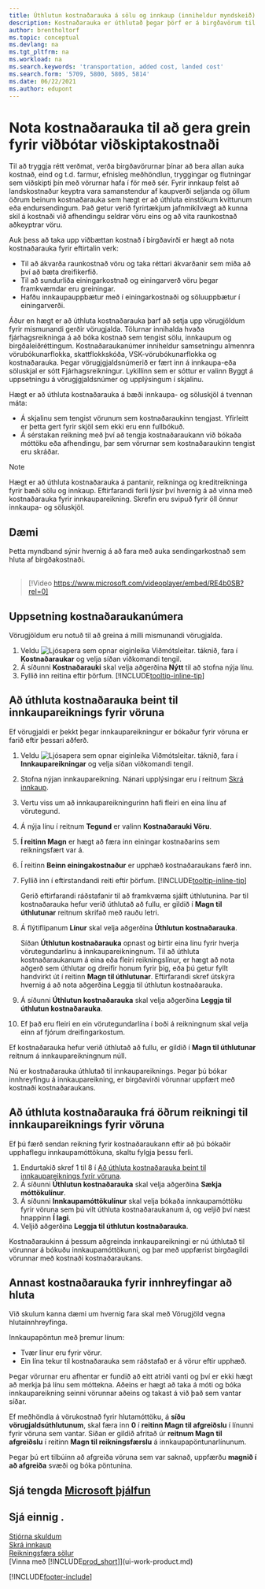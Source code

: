 ```yaml
---
title: Úthlutun kostnaðarauka á sölu og innkaup (inniheldur myndskeið)
description: Kostnaðarauka er úthlutað þegar þörf er á birgðavörum til að bera kostnað eins og frakt og Efnisleg afgreiðsla.
author: brentholtorf
ms.topic: conceptual
ms.devlang: na
ms.tgt_pltfrm: na
ms.workload: na
ms.search.keywords: 'transportation, added cost, landed cost'
ms.search.form: '5709, 5800, 5805, 5814'
ms.date: 06/22/2021
ms.author: edupont
---
```

# Nota kostnaðarauka til að gera grein fyrir viðbótar viðskiptakostnaði

Til að tryggja rétt verðmat, verða birgðavörurnar þínar að bera allan auka kostnað, eind og t.d. farmur, efnisleg meðhöndlun, tryggingar og flutningar sem viðskipti þín með vörurnar hafa í för með sér. Fyrir innkaup felst að landskostnaður keyptra vara samanstendur af kaupverði seljanda og öllum öðrum beinum kostnaðarauka sem hægt er að úthluta einstökum kvittunum eða endursendingum. Það getur verið fyrirtækjum jafnmikilvægt að kunna skil á kostnaði við afhendingu seldrar vöru eins og að vita raunkostnað aðkeyptrar vöru.

Auk þess að taka upp viðbættan kostnað í birgðavirði er hægt að nota kostnaðarauka fyrir eftirtalin verk:

* Til að ákvarða raunkostnað vöru og taka réttari ákvarðanir sem miða að því að bæta dreifikerfið.
* Til að sundurliða einingarkostnað og einingarverð vöru þegar framkvæmdar eru greiningar.
* Hafðu innkaupauppbætur með í einingarkostnaði og söluuppbætur í einingarverði.

Áður en hægt er að úthluta kostnaðarauka þarf að setja upp vörugjöldum fyrir mismunandi gerðir vörugjalda. Tölurnar innihalda hvaða fjárhagsreikninga á að bóka kostnað sem tengist sölu, innkaupum og birgðaleiðréttingum. Kostnaðaraukanúmer inniheldur samsetningu almennra vörubókunarflokka, skattflokkskóða, VSK-vörubókunarflokka og kostnaðarauka. Þegar vörugjgjaldsnúmerið er fært inn á innkaupa-eða söluskjal er sótt Fjárhagsreikningur. Lykillinn sem er sóttur er valinn Byggt á uppsetningu á vörugjgjaldsnúmer og upplýsingum í skjalinu.

Hægt er að úthluta kostnaðarauka á bæði innkaupa- og söluskjöl á tvennan máta:

* Á skjalinu sem tengist vörunum sem kostnaðaraukinn tengjast. Yfirleitt er þetta gert fyrir skjöl sem ekki eru enn fullbókuð.
* Á sérstakan reikning með því að tengja kostnaðaraukann við bókaða móttöku eða afhendingu, þar sem vörurnar sem kostnaðaraukinn tengist eru skráðar.

> [!NOTE]  
> Hægt er að úthluta kostnaðarauka á pantanir, reikninga og kreditreikninga fyrir bæði sölu og innkaup. Eftirfarandi ferli lýsir því hvernig á að vinna með kostnaðarauka fyrir innkaupareikning. Skrefin eru svipuð fyrir öll önnur innkaupa- og söluskjöl.

## Dæmi

Þetta myndband sýnir hvernig á að fara með auka sendingarkostnað sem hluta af birgðakostnaði.
<br><br>  
> [!Video https://www.microsoft.com/videoplayer/embed/RE4b0SB?rel=0]

## Uppsetning kostnaðaraukanúmera

Vörugjöldum eru notuð til að greina á milli mismunandi vörugjalda.

1. Veldu ![Ljósapera sem opnar eiginleika Viðmótsleitar.](media/ui-search/search_small.png "Segðu mér hvað þú vilt gera") táknið, fara í **Kostnaðaraukar** og velja síðan viðkomandi tengil.
2. Á síðunni **Kostnaðarauki** skal velja aðgerðina **Nýtt** til að stofna nýja línu.
3. Fyllið inn reitina eftir þörfum. [!INCLUDE[tooltip-inline-tip](includes/tooltip-inline-tip_md.md)]

## Að úthluta kostnaðarauka beint til innkaupareiknings fyrir vöruna

Ef vörugjaldi er þekkt þegar innkaupareikningur er bókaður fyrir vöruna er farið eftir þessari aðferð.

1. Veldu ![Ljósapera sem opnar eiginleika Viðmótsleitar.](media/ui-search/search_small.png "Segðu mér hvað þú vilt gera") táknið, fara í **Innkaupareikningar** og velja síðan viðkomandi tengil.
2. Stofna nýjan innkaupareikning. Nánari upplýsingar eru í reitnum [Skrá innkaup](purchasing-how-record-purchases.md).
3. Vertu viss um að innkaupareikningurinn hafi fleiri en eina línu af vörutegund.
4. Á nýja línu í reitnum **Tegund** er valinn **Kostnaðarauki Vöru**.
5.  **Í reitinn Magn**  er hægt að færa inn einingar kostnaðarins sem reikningsfært var á.
6. Í reitinn **Beinn einingakostnaður** er upphæð kostnaðaraukans færð inn.
7. Fyllið inn í eftirstandandi reiti eftir þörfum. [!INCLUDE[tooltip-inline-tip](includes/tooltip-inline-tip_md.md)]

    Gerið eftirfarandi ráðstafanir til að framkvæma sjálft úthlutunina. Þar til kostnaðarauka hefur verið úthlutað að fullu, er gildið í **Magn til úthlutunar** reitnum skrifað með rauðu letri.
8. Á flýtiflipanum **Línur** skal velja aðgerðina **Úthlutun kostnaðarauka**.

    Síðan **Úthlutun kostnaðarauka** opnast og birtir eina línu fyrir hverja vörutegundarlínu á innkaupareikningnum. Til að úthluta kostnaðaraukanum á eina eða fleiri reikningslínur, er hægt að nota aðgerð sem úthlutar og dreifir honum fyrir þig, eða þú getur fyllt handvirkt út í reitinn **Magn til úthlutunar**. Eftirfarandi skref útskýra hvernig á að nota aðgerðina Leggja til úthlutun kostnaðarauka.

9. Á síðunni **Úthlutun kostnaðarauka** skal velja aðgerðina **Leggja til úthlutun kostnaðarauka**.
10. Ef það eru fleiri en ein vörutegundarlína í boði á reikningnum skal velja einn af fjórum dreifingarkostum.  

Ef kostnaðarauka hefur verið úthlutað að fullu, er gildið í **Magn til úthlutunar** reitnum á innkaupareikningnum núll.

Nú er kostnaðarauka úthlutað til innkaupareiknings. Þegar þú bókar innhreyfingu á innkaupareikning, er birgðavirði vörunnar uppfært með kostnaði kostnaðaraukans.  

## Að úthluta kostnaðarauka frá öðrum reikningi til innkaupareiknings fyrir vöruna

Ef þú færð sendan reikning fyrir kostnaðaraukann eftir að þú bókaðir upphaflegu innkaupamóttökuna, skaltu fylgja þessu ferli.

1. Endurtakið skref 1 til 8 í [Að úthluta kostnaðarauka beint til innkaupareiknings fyrir vöruna](payables-how-assign-item-charges.md#to-assign-an-item-charge-directly-to-the-purchase-invoice-for-the-item).
2. Á síðunni **Úthlutun kostnaðarauka** skal velja aðgerðina **Sækja móttökulínur**.
3. Á síðunni **Innkaupamóttökulínur** skal velja bókaða innkaupamóttöku fyrir vöruna sem þú vilt úthluta kostnaðaraukanum á, og veljið því næst hnappinn **Í lagi**.
4. Veljið aðgerðina **Leggja til úthlutun kostnaðarauka**.

Kostnaðaraukinn á þessum aðgreinda innkaupareikningi er nú úthlutað til vörunnar á bókuðu innkaupamóttökunni, og þar með uppfærist birgðagildi vörunnar með kostnaði kostnaðaraukans.

## Annast kostnaðarauka fyrir innhreyfingar að hluta

Við skulum kanna dæmi um hvernig fara skal með Vörugjöld vegna hlutainnhreyfinga.

Innkaupapöntun með þremur línum:

* Tvær línur eru fyrir vörur.
* Ein lína tekur til kostnaðarauka sem ráðstafað er á vörur eftir upphæð.

Þegar vörurnar eru afhentar er fundið að eitt atriði vanti og því er ekki hægt að merkja þá línu sem móttekna. Aðeins er hægt að taka á móti og bóka innkaupareikning seinni vörunnar aðeins og takast á við það sem vantar síðar.

Ef meðhöndla á vörukostnað fyrir hlutamóttöku, á  **síðu vörugjaldsúthlutunum**, skal færa inn  **0**  í  **reitinn Magn til afgreiðslu**  í línunni fyrir vöruna sem vantar. Síðan er gildið afritað úr  **reitnum Magn til afgreiðslu**  í reitinn  **Magn til reikningsfærslu**  á innkaupapöntunarlínunum.

Þegar þú ert tilbúinn að afgreiða vöruna sem var saknað, uppfærðu  **magnið í að afgreiða**  svæði og bóka pöntunina.

## Sjá tengda [Microsoft þjálfun](/training/modules/post-purchase-item-charges-dynamics-365-business-central/)

## Sjá einnig .

[Stjórna skuldum](payables-manage-payables.md)  
[Skrá innkaup](purchasing-how-record-purchases.md)  
[Reikningsfæra sölur](sales-how-invoice-sales.md)  
[Vinna með [!INCLUDE[prod_short](includes/prod_short.md)]](ui-work-product.md)  


[!INCLUDE[footer-include](includes/footer-banner.md)]
